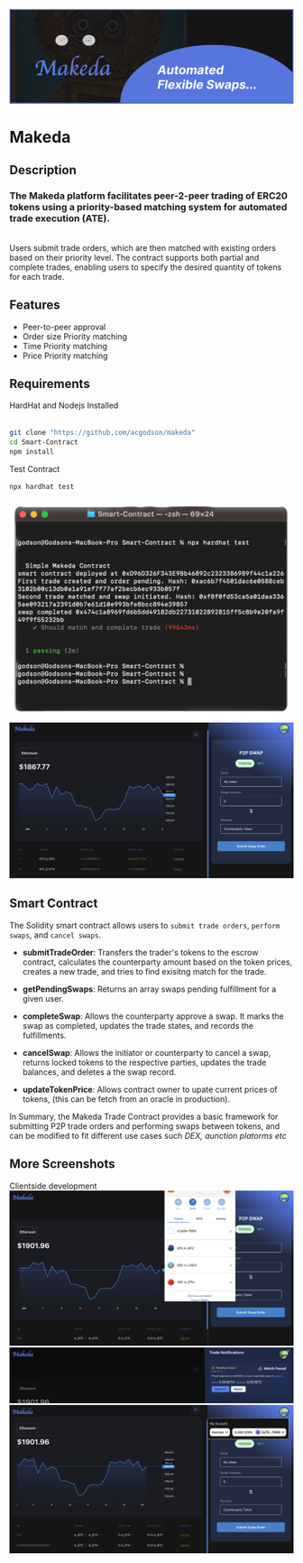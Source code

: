 ![Makeda Logo](Snapshots/makedaBanner.png)

# Makeda

<!-- 👉 [Video Demo]() -->

## Description

### The Makeda platform facilitates peer-2-peer trading of ERC20 tokens using a priority-based matching system for automated trade execution (ATE).

<br/>
Users submit trade orders, which are then matched with existing orders based on their priority level. The contract supports both partial and complete trades, enabling users to specify the desired quantity of tokens for each trade.

## Features

- Peer-to-peer approval
- Order size Priority matching
- Time Priority matching
- Price Priority matching

## Requirements

HardHat and Nodejs Installed

```bash

git clone "https://github,com/acgodson/makeda"
cd Smart-Contract
npm install
```

Test Contract

```bash
npx hardhat test
```

<!-- Replace the image URLs below with the actual links to your project screenshots -->

![Test Contract](Snapshots/hardhat.png)
![UI](Snapshots/Screenshot%202023-06-29%20at%2014.03.58.png)

## Smart Contract

The Solidity smart contract allows users to `submit trade orders`, `perform swaps`, and `cancel swaps`.

- **submitTradeOrder**: Transfers the trader's tokens to the escrow contract, calculates the counterparty amount based on the token prices, creates a new trade, and tries to find exisitng match for the trade. 

- **getPendingSwaps**: Returns an array swaps pending fulfillment for a given user.

- **completeSwap**: Allows the counterparty approve a swap. It marks the swap as completed, updates the trade states, and records the fulfillments.

- **cancelSwap**: Allows the initiator or counterparty to cancel a swap, returns locked tokens to the respective parties, updates the trade balances, and deletes a the swap record.

- **updateTokenPrice**: Allows contract owner  to upate current prices of tokens, (this can be fetch from an oracle in production).

In Summary, the Makeda Trade Contract provides a basic framework for submitting P2P trade orders and performing swaps between tokens, and can be modified to fit different use cases such _DEX, aunction platorms etc_

## More Screenshots

Clientside development
![UI](Snapshots/bg2.png)
![UI](Snapshots/bg3.png)
![UI](Snapshots/bg4.png)
